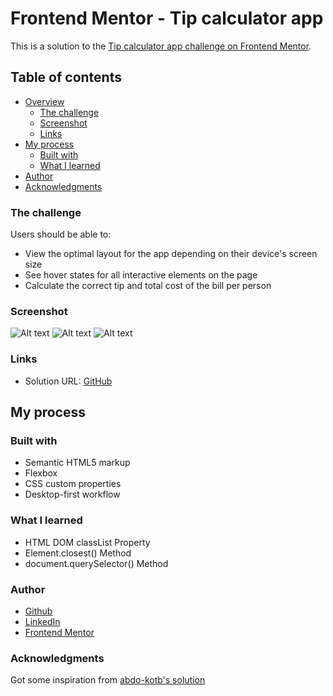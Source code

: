 # Frontend Mentor - Tip calculator app

This is a solution to the [Tip calculator app challenge on Frontend Mentor](https://www.frontendmentor.io/challenges/tip-calculator-app-ugJNGbJUX).

## Table of contents

- [Overview](#overview)
  - [The challenge](#the-challenge)
  - [Screenshot](#screenshot)
  - [Links](#links)
- [My process](#my-process)
  - [Built with](#built-with)
  - [What I learned](#what-i-learned)
- [Author](#author)
- [Acknowledgments](#acknowledgments)

### The challenge

Users should be able to:

- View the optimal layout for the app depending on their device's screen size
- See hover states for all interactive elements on the page
- Calculate the correct tip and total cost of the bill per person

### Screenshot

![Alt text](./design/splitter-desktop.jpg?raw=true "Desktop")
![Alt text](design/splitter-mobile1.jpg?raw=true "Mobile")
![Alt text](../design/splitter-mobile2.jpg?raw=true)


### Links

- Solution URL: [GitHub](https://github.com/AyllaChristinne/tip-calculator)

## My process

### Built with

- Semantic HTML5 markup
- Flexbox
- CSS custom properties
- Desktop-first workflow

### What I learned
- HTML DOM classList Property
- Element.closest() Method
- document.querySelector() Method


### Author
- [Github](https://github.com/AyllaChristinne)
- [LinkedIn](https://www.linkedin.com/in/aylla-christinne-766892173/)
- [Frontend Mentor](https://www.frontendmentor.io/profile/AyllaChristinne)

### Acknowledgments
Got some inspiration from [abdo-kotb's solution](https://github.com/abdo-kotb/tip-calculator-app/tree/544d7189f6be00dfa870cedeb75096dca3dc8be0)
